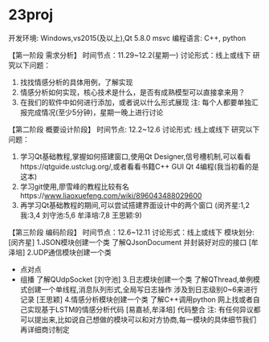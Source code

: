 # 23proj
开发环境: Windows,vs2015(及以上),Qt 5.8.0 msvc
编程语言: C++, python

【第一阶段 需求分析】
时间节点：11.29~12.2(星期一)
讨论形式：线上或线下
研究以下问题：
1. 找找情感分析的具体用例，了解实现
2. 情感分析如何实现，核心技术是什么，是否有成熟模型可以直接拿来用？
3. 在我们的软件中如何进行添加，或者说以什么形式展现
注: 每个人都要单独汇报完成情况(至少5分钟)，星期一晚上进行讨论

【第二阶段 概要设计阶段】
时间节点: 12.2~12.6
讨论形式: 线上或线下
研究以下问题：
1. 学习Qt基础教程,掌握如何搭建窗口,使用Qt Designer,信号槽机制,可以看看https://qtguide.ustclug.org/,或者看看书籍C++ GUI Qt 4编程(我当初看的是这本)
2. 学习git使用,廖雪峰的教程比较有名https://www.liaoxuefeng.com/wiki/896043488029600
3. 再学习Qt基础教程的期间,可以尝试搭建界面设计中的两个窗口
(闵齐星:1,2 我:3,4 刘守池:5,6 牟泽培:7,8 王思颖:9)

【第三阶段 编码阶段】
时间节点：12.6~12.11
讨论形式：线上或线下
模块划分:
[闵齐星]
1.JSON模块创建一个类
了解QJsonDocument
并封装好对应的接口
[牟泽培]
2.UDP通信模块创建一个类
- 点对点
- 组播
了解QUdpSocket
[刘守池]
3.日志模块创建一个类
了解QThread,单例模式创建一个单线程,消息队列形式,全局写日志操作
涉及到日志级别0~6来进行记录
[王思颖]
4.情感分析模块创建一个类
了解C++调用python
网上找或者自己实现基于LSTM的情感分析代码
[易嘉祯,牟泽培]
代码整合
注: 有任何异议都可以提出来,比如说自己想做的模块可以和对方协商,每一模块的具体细节我们再详细商讨制定